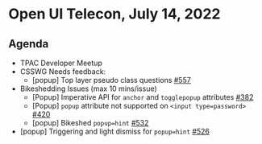 # Open UI Telecon, July 14, 2022

## Agenda

- TPAC Developer Meetup
- CSSWG Needs feedback:
  - [popup] Top layer pseudo class questions [#557](https://github.com/openui/open-ui/issues/557) 
- Bikeshedding Issues (max 10 mins/issue)
  - [Popup] Imperative API for `anchor` and `togglepopup` attributes [#382](https://github.com/openui/open-ui/issues/382)
  - [Popup] `popup` attribute not supported on `<input type=password>` [#420](https://github.com/openui/open-ui/issues/420)
  - [popup] Bikeshed `popup=hint` [#532](https://github.com/openui/open-ui/issues/532)
- [popup] Triggering and light dismiss for `popup=hint` [#526](https://github.com/openui/open-ui/issues/526)
